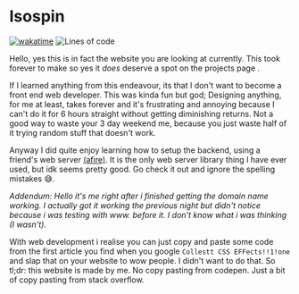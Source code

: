 # Isospin

[![wakatime](https://wakatime.com/badge/user/4b6581a3-5d2c-4e5d-9be1-63e7bb07270d/project/7867fba2-41b6-4e7c-9f9b-c37d18db6a65.svg)](https://wakatime.com/badge/user/4b6581a3-5d2c-4e5d-9be1-63e7bb07270d/project/7867fba2-41b6-4e7c-9f9b-c37d18db6a65) ![Lines of code](https://img.shields.io/tokei/lines/github/aspiringLich/isospin)

Hello, yes this is in fact the website you are looking at currently. This took forever to make so yes it *does* deserve a spot on the projects page . 

If I learned anything from this endeavour, its that I don't want to become a front end web developer. This was kinda fun but god; Designing anything, for me at least, takes forever and it's frustrating and annoying because I can't do it for 6 hours straight without getting diminishing returns. Not a good way to waste your 3 day weekend me, because you just waste half of it trying random stuff that doesn't work.

Anyway I did quite enjoy learning how to setup the backend, using a friend's web server [(afire)](https://github.com/Basicprogrammer10/afire). It is the only web server library thing I have ever used, but idk seems pretty good. Go check it out and ignore the spelling mistakes :sweat_smile:. 

*Addendum: Hello it's me right after i finished getting the domain name working. I actually got it working the previous night but didn't notice because i was testing with www. before it. I don't know what i was thinking (I wasn't).*

With web development i realise you can just copy and paste some code from the first article you find when you google `Collestt CSS EFFects!!1!one` and slap that on your website to wow people. I didn't want to do that. So tl;dr: this website is made by me. No copy pasting from codepen. Just a bit of copy pasting from stack overflow.